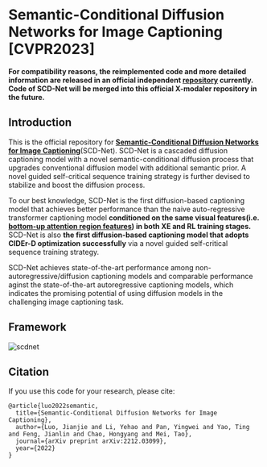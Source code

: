 # Semantic-Conditional Diffusion Networks for Image Captioning [CVPR2023]

**For compatibility reasons, the reimplemented code and more detailed information are released in an official independent [repository](https://github.com/jianjieluo/SCD-Net) currently. Code of SCD-Net will be merged into this official X-modaler repository in the future.**

## Introduction
This is the official repository for [**Semantic-Conditional Diffusion Networks for Image Captioning**](https://arxiv.org/abs/2212.03099)(SCD-Net). SCD-Net is a cascaded diffusion captioning model with a novel semantic-conditional diffusion process that upgrades conventional diffusion model with additional semantic prior. A novel guided self-critical sequence training strategy is further devised to stabilize and boost the diffusion process. 

To our best knowledge, SCD-Net is the first diffusion-based captioning model that achieves better performance than the naive auto-regressive transformer captioning model **conditioned on the same visual features(i.e. [bottom-up attention region features](https://github.com/peteanderson80/bottom-up-attention)) in both XE and RL training stages.** SCD-Net is also **the first diffusion-based captioning model that adopts CIDEr-D optimization successfully** via a novel guided self-critical sequence training strategy. 

SCD-Net achieves state-of-the-art performance among non-autoregressive/diffusion captioning models and comparable performance aginst the state-of-the-art autoregressive captioning models, which indicates the promising potential of using diffusion models in the challenging image captioning task.


## Framework
![scdnet](imgs/scdnet.png)


## Citation
If you use this code for your research, please cite:

```
@article{luo2022semantic,
  title={Semantic-Conditional Diffusion Networks for Image Captioning},
  author={Luo, Jianjie and Li, Yehao and Pan, Yingwei and Yao, Ting and Feng, Jianlin and Chao, Hongyang and Mei, Tao},
  journal={arXiv preprint arXiv:2212.03099},
  year={2022}
}
```
